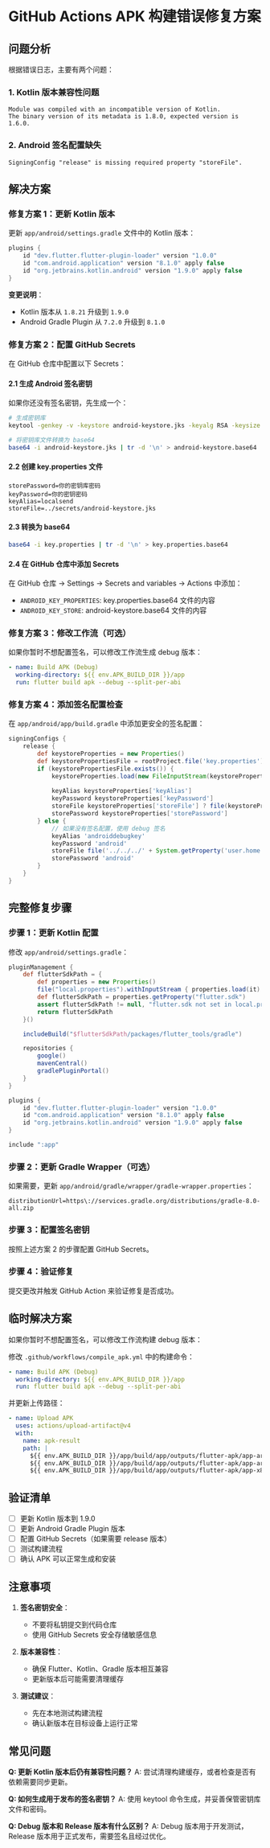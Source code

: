 # GitHub Actions APK 构建错误修复方案

## 问题分析

根据错误日志，主要有两个问题：

### 1. Kotlin 版本兼容性问题

```
Module was compiled with an incompatible version of Kotlin. 
The binary version of its metadata is 1.8.0, expected version is 1.6.0.
```

### 2. Android 签名配置缺失

```
SigningConfig "release" is missing required property "storeFile".
```

## 解决方案

### 修复方案 1：更新 Kotlin 版本

更新 `app/android/settings.gradle` 文件中的 Kotlin 版本：

```gradle
plugins {
    id "dev.flutter.flutter-plugin-loader" version "1.0.0"
    id "com.android.application" version "8.1.0" apply false
    id "org.jetbrains.kotlin.android" version "1.9.0" apply false
}
```

**变更说明**：

- Kotlin 版本从 `1.8.21` 升级到 `1.9.0`
- Android Gradle Plugin 从 `7.2.0` 升级到 `8.1.0`

### 修复方案 2：配置 GitHub Secrets

在 GitHub 仓库中配置以下 Secrets：

#### 2.1 生成 Android 签名密钥

如果你还没有签名密钥，先生成一个：

```bash
# 生成密钥库
keytool -genkey -v -keystore android-keystore.jks -keyalg RSA -keysize 2048 -validity 10000 -alias localsend

# 将密钥库文件转换为 base64
base64 -i android-keystore.jks | tr -d '\n' > android-keystore.base64
```

#### 2.2 创建 key.properties 文件

```properties
storePassword=你的密钥库密码
keyPassword=你的密钥密码
keyAlias=localsend
storeFile=../secrets/android-keystore.jks
```

#### 2.3 转换为 base64

```bash
base64 -i key.properties | tr -d '\n' > key.properties.base64
```

#### 2.4 在 GitHub 仓库中添加 Secrets

在 GitHub 仓库 → Settings → Secrets and variables → Actions 中添加：

- `ANDROID_KEY_PROPERTIES`: key.properties.base64 文件的内容
- `ANDROID_KEY_STORE`: android-keystore.base64 文件的内容

### 修复方案 3：修改工作流（可选）

如果你暂时不想配置签名，可以修改工作流生成 debug 版本：

```yaml
- name: Build APK (Debug)
  working-directory: ${{ env.APK_BUILD_DIR }}/app
  run: flutter build apk --debug --split-per-abi
```

### 修复方案 4：添加签名配置检查

在 `app/android/app/build.gradle` 中添加更安全的签名配置：

```gradle
signingConfigs {
    release {
        def keystoreProperties = new Properties()
        def keystorePropertiesFile = rootProject.file('key.properties')
        if (keystorePropertiesFile.exists()) {
            keystoreProperties.load(new FileInputStream(keystorePropertiesFile))
          
            keyAlias keystoreProperties['keyAlias']
            keyPassword keystoreProperties['keyPassword']
            storeFile keystoreProperties['storeFile'] ? file(keystoreProperties['storeFile']) : null
            storePassword keystoreProperties['storePassword']
        } else {
            // 如果没有签名配置，使用 debug 签名
            keyAlias 'androiddebugkey'
            keyPassword 'android'
            storeFile file('../../../' + System.getProperty('user.home') + '/.android/debug.keystore')
            storePassword 'android'
        }
    }
}
```

## 完整修复步骤

### 步骤 1：更新 Kotlin 配置

修改 `app/android/settings.gradle`：

```gradle
pluginManagement {
    def flutterSdkPath = {
        def properties = new Properties()
        file("local.properties").withInputStream { properties.load(it) }
        def flutterSdkPath = properties.getProperty("flutter.sdk")
        assert flutterSdkPath != null, "flutter.sdk not set in local.properties"
        return flutterSdkPath
    }()

    includeBuild("$flutterSdkPath/packages/flutter_tools/gradle")

    repositories {
        google()
        mavenCentral()
        gradlePluginPortal()
    }
}

plugins {
    id "dev.flutter.flutter-plugin-loader" version "1.0.0"
    id "com.android.application" version "8.1.0" apply false
    id "org.jetbrains.kotlin.android" version "1.9.0" apply false
}

include ":app"
```

### 步骤 2：更新 Gradle Wrapper（可选）

如果需要，更新 `app/android/gradle/wrapper/gradle-wrapper.properties`：

```properties
distributionUrl=https\://services.gradle.org/distributions/gradle-8.0-all.zip
```

### 步骤 3：配置签名密钥

按照上述方案 2 的步骤配置 GitHub Secrets。

### 步骤 4：验证修复

提交更改并触发 GitHub Action 来验证修复是否成功。

## 临时解决方案

如果你暂时不想配置签名，可以修改工作流构建 debug 版本：

修改 `.github/workflows/compile_apk.yml` 中的构建命令：

```yaml
- name: Build APK (Debug)
  working-directory: ${{ env.APK_BUILD_DIR }}/app
  run: flutter build apk --debug --split-per-abi
```

并更新上传路径：

```yaml
- name: Upload APK
  uses: actions/upload-artifact@v4
  with:
    name: apk-result
    path: |
      ${{ env.APK_BUILD_DIR }}/app/build/app/outputs/flutter-apk/app-armeabi-v7a-debug.apk
      ${{ env.APK_BUILD_DIR }}/app/build/app/outputs/flutter-apk/app-arm64-v8a-debug.apk
      ${{ env.APK_BUILD_DIR }}/app/build/app/outputs/flutter-apk/app-x86_64-debug.apk
```

## 验证清单

- [ ] 更新 Kotlin 版本到 1.9.0
- [ ] 更新 Android Gradle Plugin 版本
- [ ] 配置 GitHub Secrets（如果需要 release 版本）
- [ ] 测试构建流程
- [ ] 确认 APK 可以正常生成和安装

## 注意事项

1. **签名密钥安全**：

   - 不要将私钥提交到代码仓库
   - 使用 GitHub Secrets 安全存储敏感信息
2. **版本兼容性**：

   - 确保 Flutter、Kotlin、Gradle 版本相互兼容
   - 更新版本后可能需要清理缓存
3. **测试建议**：

   - 先在本地测试构建流程
   - 确认新版本在目标设备上运行正常

## 常见问题

**Q: 更新 Kotlin 版本后仍有兼容性问题？**
A: 尝试清理构建缓存，或者检查是否有依赖需要同步更新。

**Q: 如何生成用于发布的签名密钥？**
A: 使用 keytool 命令生成，并妥善保管密钥库文件和密码。

**Q: Debug 版本和 Release 版本有什么区别？**
A: Debug 版本用于开发测试，Release 版本用于正式发布，需要签名且经过优化。
